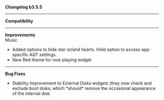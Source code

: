 **Changelog b3.5.5**

----
**Compatibility**


----
**Improvements**
<br>
Music
- Added options to hide star or/and hearts. Hold option to access app-specific AQT settings.
- New Red theme for now playing widget

----
**Bug Fixes**
- Stability Improvement to External Disks widgets (they now check and exclude boot disks, which \*should\* remove the occasional appearance of the internal disk


